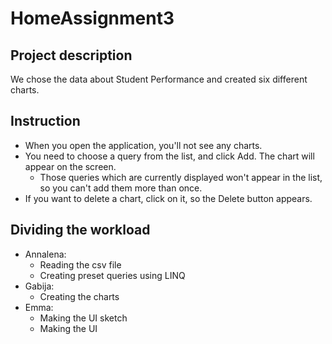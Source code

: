 # HomeAssignment3

## Project description
We chose the data about Student Performance and created six different charts.

## Instruction
- When you open the application, you'll not see any charts. 
- You need to choose a query from the list, and click Add. The chart will appear on the screen.
    - Those queries which are currently displayed won't appear in the list, so you can't add them more than once.
- If you want to delete a chart, click on it, so the Delete button appears.

## Dividing the workload
- Annalena:
    - Reading the csv file
    - Creating preset queries using LINQ
- Gabija:
    - Creating the charts
- Emma:
    - Making the UI sketch
    - Making the UI